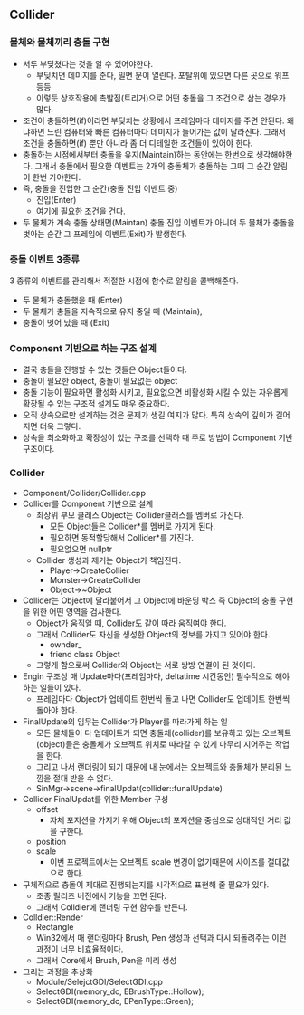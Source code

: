 ## Collider
  
### 물체와 물체끼리 충돌 구현
- 서루 부딪쳤다는 것을 알 수 있어야한다.
  - 부딪치면 데미지를 준다, 밀면 문이 열린다. 포탈위에 있으면 다른 곳으로 워프 등등
  - 이렇듯 상호작용에 촉발점(트리거)으로 어떤 충돌을 그 조건으로 삼는 경우가 많다.
- 조건이 충돌하면(if)이라면 부딪치는 상황에서 프레임마다 데미지를 주면 안된다. 왜냐하면 느린 컴퓨터와 빠른 컴퓨터마다 데미지가 들어가는 값이 달라진다. 그래서 조건을 충돌하면(if) 뿐만 아니라 좀 더 디테일한 조건들이 있어야 한다.
- 충돌하는 시점에서부터 충돌을 유지(Maintain)하는 동안에는 한번으로 생각해야한다. 그래서 충돌에서 필요한 이벤트는 2개의 충돌체가 충돌하는 그때 그 순간 알림이 한번 가야한다.
- 즉, 충돌을 진입한 그 순간(충돌 진입 이벤트 중)
  - 진입(Enter)
  - 여기에 필요한 조건을 건다.
- 두 물체가 계속 충돌 상태면(Maintan) 충돌 진입 이벤트가 아니며 두 물체가 충돌을 벗아는 순간 그 프레임에 이벤트(Exit)가 발생한다.

### 충돌 이벤트 3종류
3 종류의 이벤트를 관리해서 적절한 시점에 함수로 알림을 콜백해준다.
- 두 물체가 충돌했을 때 (Enter)
- 두 물체가 충돌을 지속적으로 유지 중일 때 (Maintain),
- 충돌이 벗어 났을 때 (Exit)

### Component 기반으로 하는 구조 설계
- 결국 충돌을 진행할 수 있는 것들은 Object들이다.
- 충돌이 필요한 object, 충돌이 필요없는 object
- 충돌 기능이 필요하면 활성화 시키고, 필요없으면 비활성화 시킬 수 있는 자유롭게 확장될 수 있는 구조적 설계도 매우 중요하다.
- 오직 상속으로만 설계하는 것은 문제가 생길 여지가 많다. 특히 상속의 깊이가 길어지면 더욱 그렇다.
- 상속을 최소화하고 확장성이 있는 구조를 선택하 때 주로 방법이 Component 기반 구조이다.

### Collider
- Component/Collider/Collider.cpp
- Collider를 Component 기반으로 설계
  - 최상위 부모 클래스 Object는 Collider클래스를 멤버로 가진다.
    - 모든 Object들은 Collider*를 멤버로 가지게 된다.
    - 필요하면 동적할당해서 Collider*를 가진다.
    - 필요없으면 nullptr
  - Collider 생성과 제거는 Object가 책임진다.
    - Player->CreateCollier
    - Monster->CreateCollider
    - Object->~Object
- Collider는 Object에 달라붙어서 그 Object에 바운딩 박스 즉 Object의 충돌 구현을 위한 어떤 영역을 검사한다.
  - Object가 움직일 때, Collider도 같이 따라 움직여야 한다.
  - 그래서 Collider도 자신을 생성한 Object의 정보를 가지고 있어야 한다.
    - ownder_
    - friend class Object
  - 그렇게 함으로써 Collider와 Object는 서로 쌍방 연결이 된 것이다.
- Engin 구조상 매 Update마다(프레임마다, deltatime 시간동안) 필수적으로 해야하는 일들이 있다.
  - 프레임마다 Object가 업데이트 한번씩 돌고 나면 Collider도 업데이트 한번씩 돌아야 한다.
- FinalUpdate의 임무는 Collider가 Player를 따라가게 하는 일
  - 모든 물체들이 다 업데이트가 되면 충돌체(collider)를 보유하고 있는 오브젝트(object)들은 충돌체가 오브젝트 위치로 따라갈 수 있게 마무리 지어주는 작업을 한다.
  - 그리고 나서 랜더링이 되기 때문에 내 눈에서는 오브젝트와 충돌체가 분리된 느낌을 절대 받을 수 없다.
  - SinMgr->scene->finalUpdat(collider::funalUpdate)
- Collider FinalUpdat를 위한 Member 구성
  - offset
    - 자체 포지션을 가지기 위해 Object의 포지션을 중심으로 상대적인 거리 값을 구한다.
  - position
  - scale
    - 이번 프로젝트에서는 오브젝트 scale 변경이 없기때문에 사이즈를 절대값으로 한다.
- 구체적으로 충돌이 제대로 진행되는지를 시각적으로 표현해 줄 필요가 있다.
  - 초종 릴리즈 버전에서 기능을 끄면 된다.
  - 그래서 Colldier에 랜더링 구현 함수를 만든다.
- Colldier::Render
  - Rectangle
  - Win32에서 매 랜더링마다 Brush, Pen 생성과 선택과 다시 되돌려주는 이런 과정이 너무 비효율적이다.
  - 그래서 Core에서 Brush, Pen을 미리 생성
- 그리는 과정을 추상화
  - Module/SelejctGDI/SelectGDI.cpp
  - SelectGDI(memory_dc, EBrushType::Hollow);
  - SelectGDI(memory_dc, EPenType::Green);




































